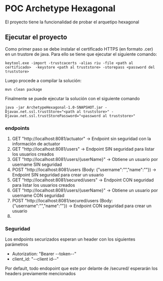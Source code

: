# POC Archetype Hexagonal

El proyecto tiene la funcionalidad de probar el arquetipo hexagonal

## Ejecutar el proyecto

Como primer paso se debe instalar el certificado HTTPS (en formato .cer) en un trustore de java. Para ello se tiene que ejecutar el siguiente comando:

```
keytool.exe -import -trustcacerts -alias riu -file <path al certificado>  -keystore <path al truststore> -storepass <password del truststore>
```

Luego procede a compilar la solución:

```
mvn clean package
```

Finalmente se puede ejecutar la solución con el siguiente comando

```
java -jar ArchetypeHexagonal-1.0-SNAPSHOT.jar -Djavax.net.ssl.trustStore="<path al truststore>" -Djavax.net.ssl.trustStorePassword="<password al truststore>"
```

### endpoints

1. GET "http://localhost:8081/actuator" -> Endpoint sin seguridad con la información de actuator
2. GET "http://localhost:8081/users" -> Endpoint SIN seguridad para listar los usuarios creados
3. GET "http://localhost:8081/users/{userName}" -> Obtiene un usuario por username SIN seguridad
4. POST "http://localhost:8081/users (Body: {"username":"","name":""}) -> Endpoint SIN seguridad para crear un usuario
5. GET "http://localhost:8081/secured/users" -> Endpoint CON seguridad para listar los usuarios creados
3. GET "http://localhost:8081/users/{userName}" -> Obtiene un usuario por username CON seguridad
6. POST "http://localhost:8081/secured/users (Body: {"username":"","name":""}) -> Endpoint CON seguridad para crear un usuario
7.
### Seguridad

Los endpoints securizados esperan un header con los siguientes parámetros
- Autorization: "Bearer --token--"
- client_id: "--client id--"

Por default, todo endopoint que este por delante de /secured/ esperarán los headers previamente mencionados